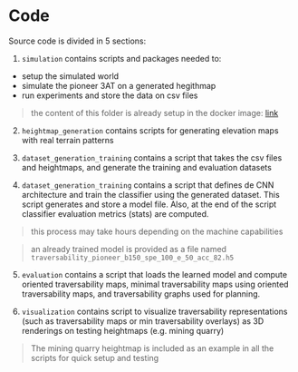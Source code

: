 # Code

Source code is divided in 5 sections:

1. `simulation` contains scripts and packages needed to:
  * setup the simulated world
  * simulate the pioneer 3AT on a generated hegithmap 
  * run experiments and store the data on csv files

> the content of this folder is already setup in the docker image: [link](#link)

2. `heightmap_generation` contains scripts for generating elevation maps with real terrain patterns

3. `dataset_generation_training` contains a script that takes the csv files and heightmaps, and generate the training and evaluation datasets

4. `dataset_generation_training` contains a script that defines de CNN architecture and train the classifier using the generated dataset. This script generates and store a model file. Also, at the end of the script classifier evaluation metrics (stats) are computed.

> this process may take hours depending on the machine capabilities

> an already trained model is provided as a file named `traversability_pioneer_b150_spe_100_e_50_acc_82.h5`

5. `evaluation` contains a script that loads the learned model and compute oriented traversability maps, minimal traversability maps using oriented traversability maps, and traversability graphs used for planning.

4. `visualization` contains script to visualize traversability representations (such as traversability maps or min traversability overlays) as 3D renderings on testing heightmaps (e.g. mining quarry)

> The mining quarry heightmap is included as an example in all the scripts for quick setup and testing
